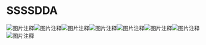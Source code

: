 # SSSSDDA

![图片注释](http://storage-uqer.datayes.com/5b17d16b8d8dd2012205d817/ff3519e2-7461-11e8-bb70-0242ac140002)![图片注释](http://storage-uqer.datayes.com/5b17d16b8d8dd2012205d817/03b11426-7462-11e8-bb70-0242ac140002)![图片注释](http://storage-uqer.datayes.com/5b17d16b8d8dd2012205d817/077b097c-7462-11e8-bb70-0242ac140002)![图片注释](http://storage-uqer.datayes.com/5b17d16b8d8dd2012205d817/0f2cc2d2-7462-11e8-87bb-0242ac140002)![图片注释](http://storage-uqer.datayes.com/5b17d16b8d8dd2012205d817/18178346-7462-11e8-87bb-0242ac140002)![图片注释](http://storage-uqer.datayes.com/5b17d16b8d8dd2012205d817/1ce14a42-7462-11e8-bb70-0242ac140002)![图片注释](http://storage-uqer.datayes.com/5b17d16b8d8dd2012205d817/229509ce-7462-11e8-87bb-0242ac140002)![图片注释](http://storage-uqer.datayes.com/5b17d16b8d8dd2012205d817/26ebeef2-7462-11e8-87bb-0242ac140002)